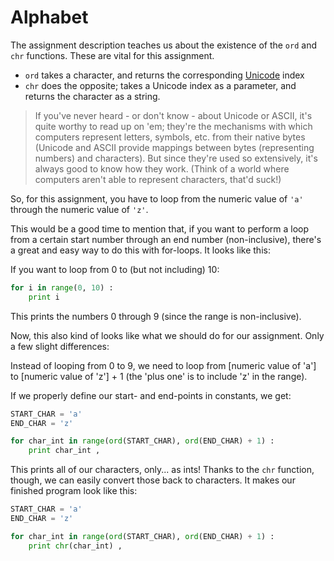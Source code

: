 # Alphabet

The assignment description teaches us about the existence of the `ord` and 
`chr` functions. These are vital for this assignment.

- `ord` takes a character, and returns the corresponding 
[Unicode](https://unicode-table.com/en/) index
- `chr` does the opposite; takes a Unicode index as a parameter, and returns 
the character as a string.

> If you've never heard - or don't know - about Unicode or ASCII, it's quite
worthy to read up on 'em; they're the mechanisms with which computers 
represent letters, symbols, etc. from their native bytes (Unicode and ASCII
provide mappings between bytes (representing numbers) and characters). But since
they're used so extensively, it's always good to know how they work. (Think of a
world where computers aren't able to represent characters, that'd suck!)

So, for this assignment, you have to loop from the numeric value of `'a'` 
through the numeric value of `'z'`. 

This would be a good time to mention that, if you want to perform a loop from 
a certain start number through an end number (non-inclusive), there's a great 
and easy way to do this with for-loops. It looks like this:

If you want to loop from 0 to (but not including) 10:

```python
for i in range(0, 10) :
    print i
```

This prints the numbers 0 through 9 (since the range is non-inclusive).

Now, this also kind of looks like what we should do for our assignment. Only a
few slight differences:

Instead of looping from 0 to 9, we need to loop from \[numeric value of 'a'\]
to \[numeric value of 'z'\] + 1 (the 'plus one' is to include 'z' in the range).

If we properly define our start- and end-points in constants, we get:

```python
START_CHAR = 'a'
END_CHAR = 'z'

for char_int in range(ord(START_CHAR), ord(END_CHAR) + 1) :
    print char_int , 
```

This prints all of our characters, only... as ints! Thanks to the `chr` 
function, though, we can easily convert those back to characters. It makes our
finished program look like this:

```python
START_CHAR = 'a'
END_CHAR = 'z'

for char_int in range(ord(START_CHAR), ord(END_CHAR) + 1) :
    print chr(char_int) , 
```
